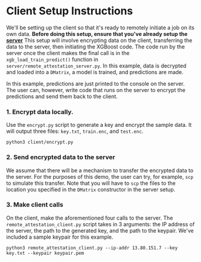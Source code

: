 # Client Setup Instructions
We'll be setting up the client so that it's ready to remotely initiate a job on its own data. **Before doing this setup, ensure that you've already setup the [server](../server)**
This setup will involve encrypting data on the client, transferring the data to the server, then initiating the XGBoost code. The code run by the server once the client makes the final call is in the `xgb_load_train_predict()` function in `server/remote_attestation_server.py`. In this example, data is decrypted and loaded into a `DMatrix`, a model is trained, and predictions are made. 

In this example, predictions are just printed to the console on the server. The user can, however, write code that runs on the server to encrypt the predictions and send them back to the client.  

### 1. Encrypt data locally.

Use the `encrypt.py` script to generate a key and encrypt the sample data. It will output three files: `key.txt`, `train.enc`, and `test.enc`. 

```
python3 client/encrypt.py
```

### 2. Send encrypted data to the server

We assume that there will be a mechanism to transfer the encrypted data to the server. For the purposes of this demo, the user can try, for example, `scp` to simulate this transfer. Note that you will have to `scp` the files to the location you specified in the `DMatrix` constructor in the server setup.

### 3. Make client calls

On the client, make the aforementioned four calls to the server. 
The `remote_attestation_client.py` script takes in 3 arguments: the IP address of the server, the path to the generated key, and the path to the keypair. We've included a sample keypair for this example.

```
python3 remote_attestation_client.py --ip-addr 13.80.151.7 --key key.txt --keypair keypair.pem
```


